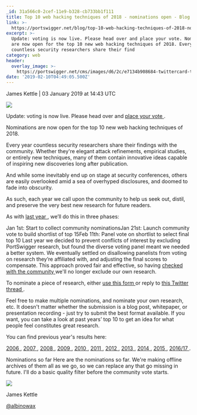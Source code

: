 ```yaml
---
_id: 31a566c0-2cef-11e9-b328-cb733bb1f111
title: Top 10 web hacking techniques of 2018 - nominations open - Blog
link: >-
  https://portswigger.net/blog/top-10-web-hacking-techniques-of-2018-nominations-open
excerpt: >-
  Update: voting is now live. Please head over and place your vote. Nominations
  are now open for the top 10 new web hacking techniques of 2018. Every year
  countless security researchers share their find
category: web
header:
  overlay_image: >-
    https://portswigger.net/cms/images/d6/2c/e7134b908684-twittercard-top-10-hacking-techniques-2018-article.png
date: '2019-02-10T04:49:05.500Z'
---
```

<p>
 James Kettle |
03 January 2019 at 14:43 UTC
</p>
<p>
 <p>
  <img src="https://portswigger.net/cms/images/c1/cf/ddf3700eb8cd-article-top-10-hacking-techniques-2018-article.png"/>
 </p>
</p>
<p>
 Update: voting is now live. Please head over and
 <a href="https://portswigger.net/polls/top-10-web-hacking-techniques-2018">
  place your vote
 </a>
 .
</p>
<p>
 Nominations are now open for the top 10 new web hacking techniques of 2018.
</p>
<p>
 Every year countless security researchers share their findings with the community. Whether they're elegant attack refinements, empirical studies, or entirely new techniques, many of them contain innovative ideas capable of inspiring new discoveries long after publication.
</p>
<p>
 And while some inevitably end up on stage at security conferences, others are easily overlooked amid a sea of overhyped disclosures, and doomed to fade into obscurity.
</p>
<p>
 As such, each year we call upon the community to help us seek out, distil, and preserve the very best new research for future readers.
</p>
<p>
 As with
 <a href="https://portswigger.net/blog/top-10-web-hacking-techniques-of-2017">
  last year
 </a>
 , we’ll do this in three phases:
</p>
Jan 1st: Start to collect community nominationsJan 21st: Launch community vote to build shortlist of top 15Feb 11th: Panel vote on shortlist to select final top 10 Last year we decided to prevent conflicts of interest by excluding PortSwigger research, but found the diverse voting panel meant we needed a better system. We eventually settled on disallowing panelists from voting on research they’re affiliated with, and adjusting the final scores to compensate. This approach proved fair and effective, so having
<a href="https://twitter.com/albinowax/status/1079704138919960576">
 checked with the community
</a>
we'll no longer exclude our own research.
<p>
 To nominate a piece of research, either
 <a href="https://docs.google.com/forms/d/e/1FAIpQLSfsznl4oLZlHaOU2IjkyH-dVFVpq610t8Ig97KKVdJg7aexsw/viewform">
  use this form
 </a>
 or reply to
 <a href="https://twitter.com/Burp_Suite/status/1080837073828044801">
  this Twitter thread
 </a>
 .
</p>
Feel free to make multiple nominations, and nominate your own research, etc. It doesn't matter whether the submission is a blog post, whitepaper, or presentation recording - just try to submit the best format available. If you want, you can take a look at past years’ top 10 to get an idea for what people feel constitutes great research.
<p>
 You can find previous year's results here:
</p>
<p>
 <a href="http://jeremiahgrossman.blogspot.com/2006/12/top-10-web-hacks-of-2006.html">
  2006
 </a>
 ,
 <a href="http://jeremiahgrossman.blogspot.com/2008/01/top-ten-web-hacks-of-2007-official.html">
  2007
 </a>
 ,
 <a href="http://jeremiahgrossman.blogspot.com/2009/02/top-ten-web-hacking-techniques-of-2008.html">
  2008
 </a>
 ,
 <a href="http://jeremiahgrossman.blogspot.com/2010/01/top-ten-web-hacking-techniques-of-2009.html">
  2009
 </a>
 ,
 <a href="http://jeremiahgrossman.blogspot.com/2011/01/top-ten-web-hacking-techniques-of-2010.html">
  2010
 </a>
 ,
 <a href="https://www.whitehatsec.com/blog/vote-now-top-ten-web-hacking-techniques-of-2011/">
  2011
 </a>
 ,
 <a href="https://www.whitehatsec.com/blog/top-ten-web-hacking-techniques-of-2012/">
  2012
 </a>
 ,
 <a href="https://www.whitehatsec.com/blog/top-10-web-hacking-techniques-2013">
  2013
 </a>
 ,
 <a href="https://www.whitehatsec.com/blog/top-10-web-hacking-techniques-of-2014/">
  2014
 </a>
 ,
 <a href="https://www.whitehatsec.com/blog/top-10-web-hacking-techniques-of-2015/">
  2015
 </a>
 ,
 <a href="https://portswigger.net/blog/top-10-web-hacking-techniques-of-2017">
  2016/17
 </a>
 .
</p>
Nominations so far Here are the nominations so far. We're making offline archives of them all as we go, so we can replace any that go missing in future. I'll do a basic quality filter before the community vote starts.
<p>
</p>
<p>
 <img src="https://portswigger.net/cms/profiles/james-kettle.png"/>
</p>
<p>
 James Kettle
</p>
<p>
 <a href="https://twitter.com/albinowax">
  @albinowax
 </a>
</p>
